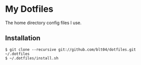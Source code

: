 
My Dotfiles
===========

The home directory config files I use.

Installation
------------

    $ git clone --recursive git://github.com/blt04/dotfiles.git ~/.dotfiles
    $ ~/.dotfiles/install.sh
